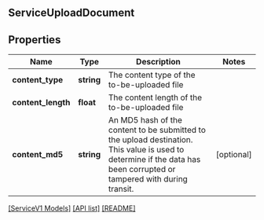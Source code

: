 ## ServiceUploadDocument

## Properties

Name | Type | Description | Notes
------------ | ------------- | ------------- | -------------
**content_type** | **string** | The content type of the to-be-uploaded file |
**content_length** | **float** | The content length of the to-be-uploaded file |
**content_md5** | **string** | An MD5 hash of the content to be submitted to the upload destination. This value is used to determine if the data has been corrupted or tampered with during transit. | [optional]

[[ServiceV1 Models]](../) [[API list]](../../Api) [[README]](../../../README.md)
